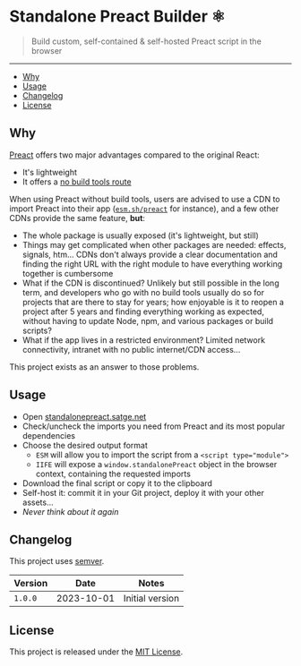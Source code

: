 # Standalone Preact Builder ⚛️

> Build custom, self-contained & self-hosted Preact script in the browser

---

* [Why](#why)
* [Usage](#usage)
* [Changelog](#changelog)
* [License](#license)

## Why

[Preact](https://preactjs.com) offers two major advantages compared to the original React:
- It's lightweight
- It offers a [no build tools route](https://preactjs.com/guide/v10/getting-started#no-build-tools-route)

When using Preact without build tools, users are advised to use a CDN to import Preact into their app ([`esm.sh/preact`](https://esm.sh/preact) for instance), and a few other CDNs provide the same feature, **but**:
- The whole package is usually exposed (it's lightweight, but still)
- Things may get complicated when other packages are needed: effects, signals, htm... CDNs don't always provide a clear documentation and finding the right URL with the right module to have everything working together is cumbersome
- What if the CDN is discontinued? Unlikely but still possible in the long term, and developers who go with no build tools usually do so for projects that are there to stay for years; how enjoyable is it to reopen a project after 5 years and finding everything working as expected, without having to update Node, npm, and various packages or build scripts?
- What if the app lives in a restricted environment? Limited network connectivity, intranet with no public internet/CDN access...

This project exists as an answer to those problems.

## Usage

- Open [standalonepreact.satge.net](https://standalonepreact.satge.net)
- Check/uncheck the imports you need from Preact and its most popular dependencies
- Choose the desired output format
  - `ESM` will allow you to import the script from a `<script type="module">`
  - `IIFE` will expose a `window.standalonePreact` object in the browser context, containing the requested imports
- Download the final script or copy it to the clipboard
- Self-host it: commit it in your Git project, deploy it with your other assets...
- _Never think about it again_

## Changelog

This project uses [semver](http://semver.org/).

| Version | Date | Notes |
| --- | --- | --- |
| `1.0.0` | 2023-10-01 | Initial version |

## License

This project is released under the [MIT License](license.md).